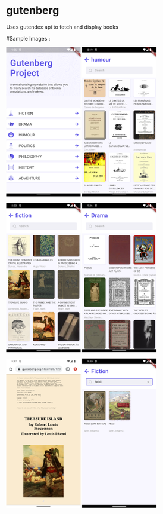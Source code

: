 # gutenberg

Uses gutendex api to fetch and display books



#Sample Images :

<!-- <video src="/github resources/gutenberg.mp4" width="800" height="600">  -->

<img src="/github resources/gutenber_4.png" width="200" height="400">   <img src="/github resources/gutenberg_2.png" width="200" height="400"> 

<img src="/github resources/gutenberg_3.png" width="200" height="400">   <img src="/github resources/gutenberg_5.png" width="200" height="400"> 

<img src="/github resources/gutenberg_6.png" width="200" height="400">   <img src="/github resources/gutueberg_1.png" width="200" height="400"> 

